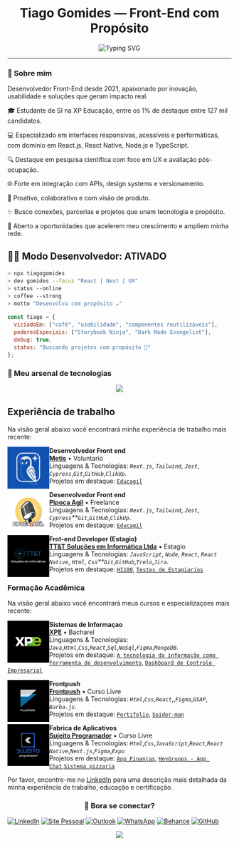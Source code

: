 <h1 align="center">Tiago Gomides — Front-End com Propósito</h1>

<p align="center">
  <img src="https://readme-typing-svg.herokuapp.com/?font=Fira+Code&size=22&pause=1000&color=B90625&center=true&vCenter=true&width=435&lines=Front-end+na+veia;React%2C+TypeScript%2C+Next;E+um+toque+de+🔥+inovação;" alt="Typing SVG" />
</p>

---

### 🚀 Sobre mim

Desenvolvedor Front-End desde 2021, apaixonado por inovação, usabilidade e soluções que geram impacto real.  

🎓 Estudante de SI na XP Educação, entre os 1% de destaque entre 127 mil candidatos.  

💻 Especializado em interfaces responsivas, acessíveis e performáticas, com domínio em React.js, React Native, Node.js e TypeScript.  

🔍 Destaque em pesquisa científica com foco em UX e avaliação pós-ocupação.  

🌐 Forte em integração com APIs, design systems e versionamento.

🚀 Proativo, colaborativo e com visão de produto.  

✨ Busco conexões, parcerias e projetos que unam tecnologia e propósito.  

🔎 Aberto a oportunidades que acelerem meu crescimento e ampliem minha rede.

## 👨‍🚀 Modo Desenvolvedor: ATIVADO

```bash
> npx tiagogomides
> dev gomides --focus "React | Next | UX"
> status --online
> coffee --strong
> motto "Desenvolva com propósito ☕"
```
```js
const tiago = {
  viciadoEm: ["café", "usabilidade", "componentes reutilizáveis"],
  poderesEspeciais: ["Storybook Ninja", "Dark Mode Evangelist"],
  debug: true,
  status: "Buscando projetos com propósito 🚀"
};
```

### 🧰 Meu arsenal de tecnologias
<p align="center">
  <img src="https://skillicons.dev/icons?i=html,css,sass,js,ts,react,nextjs,nodejs,java,jest,cypress,figma,git,github" />
</p>

## Experiência de trabalho

Na visão geral abaixo você encontrará minha experiência de trabalho mais recente:

[<img align="left" height="94px" width="94px" alt="Metis" src="./img/Metis.png"/>](https://www.linkedin.com/company/equipemetis/posts/?feedView=all)

**Desenvolvedor Front end** \
[**Metis**](https://www.linkedin.com/company/equipemetis/posts/?feedView=all) • Voluntario \
Linguagens & Tecnologias: *`Next.js`*, *`Tailwind`*, *`Jest`*, *`Cypress`*,*`Git`*,*`GitHub`*,*`ClikUp`*.\
Projetos em destaque: [`Educagil`]()
<br/>


[<img align="left" height="94px" width="94px" alt="Pipoca agil" src="./img/Pipoca agil.png"/>](https://pipocaagil.com.br/)

**Desenvolvedor Front end** \
[**Pipoca Agil**](https://pipocaagil.com.br/) • Freelance \
Linguagens & Tecnologias: *`Next.js`*, *`Tailwind`*, *`Jest`*, *`Cypress`**`Git`*,*`GitHub`*,*`ClikUp`*.\
Projetos em destaque: [`Educagil`]()
<br/>

[<img align="left" height="94px" width="94px" alt="TT-T" src="./img/TT-T.png"/>](hhttps://www.linkedin.com/company/tt-t-solu%C3%A7%C3%B5es-em-inform%C3%A1tica-ltda/)

**Frot-end Developer (Estagio)** \
[**TT&T Soluções em Informática Ltda**](https://www.linkedin.com/company/tt-t-solu%C3%A7%C3%B5es-em-inform%C3%A1tica-ltda/) • Estagio \
Linguagens & Tecnologias: *`JavaScript`*, *`Node`*, *`React`*, *`React Native`*, *`Html`*, *`Css`**`Git`*,*`GitHub`*,*`Trelo`*,*`Jira`*.\
Projetos em destaque: [`HI100`](), [`Testes de Estagiarios`](https://github.com/TiagoGomides/Desafio-de-Nivelamento-TT-T-Acelere-sua-evolucao-como-desenvolvedor)
<br/>

### Formação Acadêmica

Na visão geral abaixo você encontrará meus cursos e especializaçoes mais recente:

[<img align="left" height="94px" width="94px" alt="xpe" src="./img/xpe.png"/>](https://www.xpeducacao.com.br/)

**Sistemas de Informaçao** \
[**XPE**](https://www.xpeducacao.com.br/) • Bacharel \
Linguagens & Tecnologias: *`Java`*,*`Html`*,*`Css`*,*`React`*,*`Sql`*,*`NoSql`*,*`Figma`*,*`MongoDB`*.\
Projetos em destaque: [`A tecnologia da informação como ferramenta de desenvolvimento`](), [`Dashboard de Controle Empresarial`](https://drive.google.com/file/d/1HbLPBdCTzpWWyQqad6JJmOMkiNefEA5R/view?usp=sharing)
<br/>

[<img align="left" height="94px" width="94px" alt="frontpush" src="./img/FrontPUSH.png"/>](https://frontpush.com.br/)

**Frontpush** \
[**Frontpush**](https://frontpush.com.br/) • Curso Livre \
Linguagens & Tecnologias: *`Html`*,*`Css`*,*`React`*,,*`Figma`*,*`GSAP`*, *`Barba.js`*.\
Projetos em destaque: [`Portifolio`](https://tiagogomides.com.br/), [`Spider-man`]()
<br/>

[<img align="left" height="94px" width="94px" alt="Sujeito-programador" src="./img/Sujeito-programador.png"/>](https://sujeitoprogramador.com/fabricadeaplicativos/)

**Fabrica de Aplicativos** \
[**Sujeito Programador**](https://sujeitoprogramador.com/fabricadeaplicativos/) • Curso Livre \
Linguagens & Tecnologias: *`Html`*,*`Css`*,*`JavaScript`*,*`React`*,*`React Native`*,*`Next.js`*,*`Figma`*,*`Expo`*\
Projetos em destaque: [`App Finanças`](), [`HeyGrupos - App Chat`](),[`Sistema pizzaria`]()
<br/>



Por favor, encontre-me no [LinkedIn](https://www.linkedin.com/in/gomides-tiago/) para uma descrição mais detalhada da minha experiência de trabalho, educação e certificação.



### <p align="center">🤝 Bora se conectar?</p>



[![LinkedIn](https://img.shields.io/badge/-LinkedIn-0A66C2?style=for-the-badge&logo=linkedin&logoColor=white)](https://www.linkedin.com/in/gomides-tiago/)
[![Site Pessoal](https://img.shields.io/badge/-Portfólio-B90625?style=for-the-badge&logo=vercel&logoColor=white)](https://tiagogomides.com.br/)
[![Outlook](https://img.shields.io/badge/-Outlook-0078D4?style=for-the-badge&logo=microsoft-outlook&logoColor=white)](mailto:gomidestiago@outlook.com)
[![WhatsApp](https://img.shields.io/badge/-WhatsApp-25D366?style=for-the-badge&logo=whatsapp&logoColor=white)](https://wa.me/5532998145630)
[![Behance](https://img.shields.io/badge/-Behance-1769FF?style=for-the-badge&logo=behance&logoColor=white)](https://www.behance.net/tiagogomides1)
[![GitHub](https://img.shields.io/badge/-GitHub-181717?style=for-the-badge&logo=github&logoColor=white)](https://github.com/tiagogomides)

<p align="center">
  <img src="https://img.shields.io/badge/Codando%20com%20café%20e%20caos%20organizado-B90625?style=for-the-badge&logo=buymeacoffee&logoColor=white" />
</p>